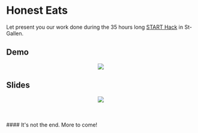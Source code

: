 # Honest Eats

Let present you our work done during the 35 hours long [START Hack](http://www.starthack.ch) in St-Gallen.

## Demo
<div style="text-align:center">
  <img src="https://media.giphy.com/media/paI3CPdxnq0eI5lmiW/source.gif" />
</div>

## Slides
<div style="text-align:center">
  <img src="https://media.giphy.com/media/1woWwJiCNvBADQOPOd/source.gif" />
</div>


<br/>
<br/>
<br/>
####  It's not the end. More to come!
